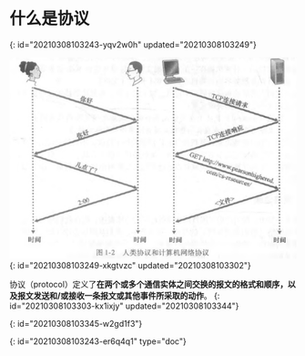 # 什么是协议
{: id="20210308103243-yqv2w0h" updated="20210308103249"}

![image.png](assets/image-20210308103302-7jtmdgw.png)
{: id="20210308103249-xkgtvzc" updated="20210308103302"}

协议（protocol）定义了**在两个或多个通信实体之间交换的报文的格式和顺序，以及报文发送和/或接收一条报文或其他事件所采取的动作**。
{: id="20210308103303-kx1ixjy" updated="20210308103344"}

{: id="20210308103345-w2gd1f3"}


{: id="20210308103243-er6q4q1" type="doc"}
